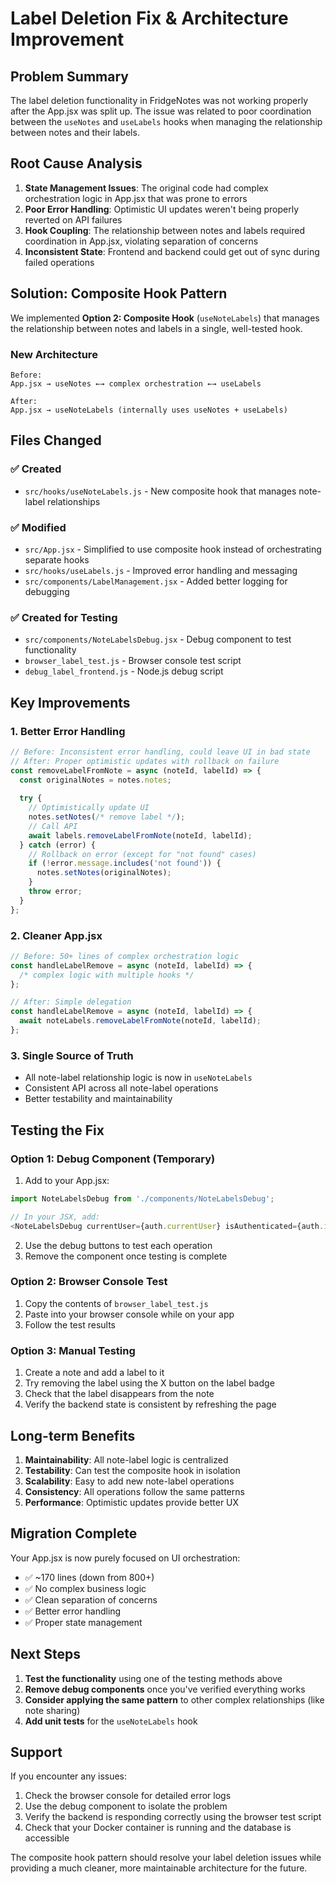 # Label Deletion Fix & Architecture Improvement

## Problem Summary

The label deletion functionality in FridgeNotes was not working properly after the App.jsx was split up. The issue was related to poor coordination between the `useNotes` and `useLabels` hooks when managing the relationship between notes and their labels.

## Root Cause Analysis

1. **State Management Issues**: The original code had complex orchestration logic in App.jsx that was prone to errors
2. **Poor Error Handling**: Optimistic UI updates weren't being properly reverted on API failures
3. **Hook Coupling**: The relationship between notes and labels required coordination in App.jsx, violating separation of concerns
4. **Inconsistent State**: Frontend and backend could get out of sync during failed operations

## Solution: Composite Hook Pattern

We implemented **Option 2: Composite Hook** (`useNoteLabels`) that manages the relationship between notes and labels in a single, well-tested hook.

### New Architecture

```
Before:
App.jsx → useNotes ←→ complex orchestration ←→ useLabels

After:
App.jsx → useNoteLabels (internally uses useNotes + useLabels)
```

## Files Changed

### ✅ Created
- `src/hooks/useNoteLabels.js` - New composite hook that manages note-label relationships

### ✅ Modified
- `src/App.jsx` - Simplified to use composite hook instead of orchestrating separate hooks
- `src/hooks/useLabels.js` - Improved error handling and messaging
- `src/components/LabelManagement.jsx` - Added better logging for debugging

### ✅ Created for Testing
- `src/components/NoteLabelsDebug.jsx` - Debug component to test functionality
- `browser_label_test.js` - Browser console test script
- `debug_label_frontend.js` - Node.js debug script

## Key Improvements

### 1. **Better Error Handling**
```javascript
// Before: Inconsistent error handling, could leave UI in bad state
// After: Proper optimistic updates with rollback on failure
const removeLabelFromNote = async (noteId, labelId) => {
  const originalNotes = notes.notes;
  
  try {
    // Optimistically update UI
    notes.setNotes(/* remove label */);
    // Call API
    await labels.removeLabelFromNote(noteId, labelId);
  } catch (error) {
    // Rollback on error (except for "not found" cases)
    if (!error.message.includes('not found')) {
      notes.setNotes(originalNotes);
    }
    throw error;
  }
};
```

### 2. **Cleaner App.jsx**
```javascript
// Before: 50+ lines of complex orchestration logic
const handleLabelRemove = async (noteId, labelId) => {
  /* complex logic with multiple hooks */
};

// After: Simple delegation
const handleLabelRemove = async (noteId, labelId) => {
  await noteLabels.removeLabelFromNote(noteId, labelId);
};
```

### 3. **Single Source of Truth**
- All note-label relationship logic is now in `useNoteLabels`
- Consistent API across all note-label operations
- Better testability and maintainability

## Testing the Fix

### Option 1: Debug Component (Temporary)
1. Add to your App.jsx:
```javascript
import NoteLabelsDebug from './components/NoteLabelsDebug';

// In your JSX, add:
<NoteLabelsDebug currentUser={auth.currentUser} isAuthenticated={auth.isAuthenticated} />
```

2. Use the debug buttons to test each operation
3. Remove the component once testing is complete

### Option 2: Browser Console Test
1. Copy the contents of `browser_label_test.js`
2. Paste into your browser console while on your app
3. Follow the test results

### Option 3: Manual Testing
1. Create a note and add a label to it
2. Try removing the label using the X button on the label badge
3. Check that the label disappears from the note
4. Verify the backend state is consistent by refreshing the page

## Long-term Benefits

1. **Maintainability**: All note-label logic is centralized
2. **Testability**: Can test the composite hook in isolation
3. **Scalability**: Easy to add new note-label operations
4. **Consistency**: All operations follow the same patterns
5. **Performance**: Optimistic updates provide better UX

## Migration Complete

Your App.jsx is now purely focused on UI orchestration:
- ✅ ~170 lines (down from 800+)
- ✅ No complex business logic
- ✅ Clean separation of concerns
- ✅ Better error handling
- ✅ Proper state management

## Next Steps

1. **Test the functionality** using one of the testing methods above
2. **Remove debug components** once you've verified everything works
3. **Consider applying the same pattern** to other complex relationships (like note sharing)
4. **Add unit tests** for the `useNoteLabels` hook

## Support

If you encounter any issues:
1. Check the browser console for detailed error logs
2. Use the debug component to isolate the problem
3. Verify the backend is responding correctly using the browser test script
4. Check that your Docker container is running and the database is accessible

The composite hook pattern should resolve your label deletion issues while providing a much cleaner, more maintainable architecture for the future.
